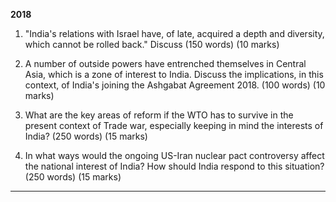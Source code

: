 **2018**

1. "India's relations with Israel have, of late, acquired a depth and diversity, which cannot be rolled back." Discuss (150 words) (10 marks)

2. A number of outside powers have entrenched themselves in Central Asia, which is a zone of interest to India. Discuss the implications, in this context, of India's joining the Ashgabat Agreement 2018. (100 words) (10 marks)

3. What are the key areas of reform if the WTO has to survive in the present context of Trade war, especially keeping in mind the interests of India? (250 words) (15 marks)

4. In what ways would the ongoing US-Iran nuclear pact controversy affect the national interest of India? How should India respond to this situation? (250 words) (15 marks)

---